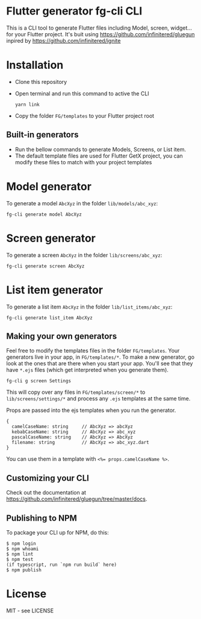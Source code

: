# Flutter generator fg-cli CLI

This is a CLI tool to generate Flutter files including Model, screen, widget... for your Flutter project.
It's buit using https://github.com/infinitered/gluegun inpired by https://github.com/infinitered/ignite 

# Installation

- Clone this repository
- Open terminal and run this command to active the CLI

  ```shell
  yarn link
  ```

- Copy the folder `FG/templates` to your Flutter project root

## Built-in generators
- Run the bellow commands to generate Models, Screens, or List item.
- The default template files are used for Flutter GetX project, you can modify these files to match with your project templates
  
# Model generator
To generate a model `AbcXyz` in the folder `lib/models/abc_xyz`: 
```shell
fg-cli generate model AbcXyz
```

# Screen generator
To generate a screen `AbcXyz` in the folder `lib/screens/abc_xyz`: 
```shell
fg-cli generate screen AbcXyz
```

# List item generator
To generate a list item `AbcXyz` in the folder `lib/list_items/abc_xyz`: 
```shell
fg-cli generate list_item AbcXyz
```

## Making your own generators
Feel free to modify the templates files in the folder `FG/templates`.
Your generators live in your app, in `FG/templates/*`. To make a new generator, go look at the ones that are there when you start your app. You'll see that they have `*.ejs` files (which get interpreted when you generate them).

```shell
fg-cli g screen Settings
```

This will copy over any files in `FG/templates/screen/*` to `lib/screens/settings/*` and process any `.ejs` templates at the same time.

Props are passed into the ejs templates when you run the generator.

```
{
  camelCaseName: string     // AbcXyz => abcXyz
  kebabCaseName: string     // AbcXyz => abc_xyz
  pascalCaseName: string    // AbcXyz => AbcXyz
  filename: string          // AbcXyz => abc_xyz.dart
}
```

You can use them in a template with `<%= props.camelCaseName %>`.

## Customizing your CLI

Check out the documentation at https://github.com/infinitered/gluegun/tree/master/docs.

## Publishing to NPM

To package your CLI up for NPM, do this:

```shell
$ npm login
$ npm whoami
$ npm lint
$ npm test
(if typescript, run `npm run build` here)
$ npm publish
```

# License

MIT - see LICENSE

